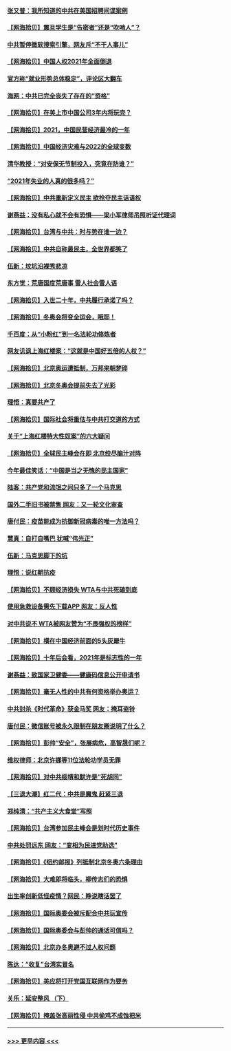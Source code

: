 #### [张又普：我所知道的中共在美国招聘间谍案例](../pages/nsc993/n13449142.md?t=12211850) 
#### [【网海拾贝】震旦学生是“告密者”还是“吹哨人”？](../pages/nsc993/n13448316.md?t=12211850) 
#### [中共暂停微软搜索引擎，网友斥“不干人事儿”](../pages/nsc993/n13446416.md?t=12211850) 
#### [【网海拾贝】中国人权2021年全面倒退](../pages/nsc993/n13446392.md?t=12211850) 
#### [官方称“就业形势总体稳定”，评论区大翻车](../pages/nsc993/n13446333.md?t=12211850) 
#### [海网：中共已完全丧失了存在的“资格”](../pages/nsc993/n13445762.md?t=12211850) 
#### [【网海拾贝】在美上市中国公司3年内将玩完？](../pages/nsc993/n13445178.md?t=12211850) 
#### [【网海拾贝】2021，中国民营经济最冷的一年](../pages/nsc993/n13443352.md?t=12211850) 
#### [【网海拾贝】中国经济灾难与2022的全球变数](../pages/nsc993/n13440982.md?t=12211850) 
#### [清华教授：“对安保无节制投入，究竟在防谁？”](../pages/nsc993/n13440939.md?t=12211850) 
#### [“2021年失业的人真的很多吗？”](../pages/nsc993/n13438732.md?t=12211850) 
#### [【网海拾贝】中共重新定义民主 欲抢夺民主话语权](../pages/nsc993/n13438697.md?t=12211850) 
#### [谢燕益：没有私心就不会有恐惧——梁小军律师吊照听证代理词](../pages/nsc993/n13437175.md?t=12211850) 
#### [【网海拾贝】台湾与中共：时与势在谁一边？](../pages/nsc993/n13434295.md?t=12211850) 
#### [【网海拾贝】中共自称最民主，全世界都笑了](../pages/nsc993/n13432337.md?t=12211850) 
#### [伍新：坟坑沿裸秀悲凉](../pages/nsc993/n13432204.md?t=12211850) 
#### [东方觉：荒唐国度荒唐事 雷人社会雷人语](../pages/nsc993/n13432163.md?t=12211850) 
#### [【网海拾贝】入世二十年，中共履行承诺了吗？](../pages/nsc993/n13431146.md?t=12211850) 
#### [【网海拾贝】冬奥会将变全运会，哦耶！](../pages/nsc993/n13429343.md?t=12211850) 
#### [千百度：从“小粉红”到一名法轮功修炼者](../pages/nsc993/n13429249.md?t=12211850) 
#### [网友讥讽上海红楼案：“这就是中国好五倍的人权？”](../pages/nsc993/n13429214.md?t=12211850) 
#### [【网海拾贝】北京奥运遭抵制，万邦来朝梦碎](../pages/nsc993/n13426682.md?t=12211850) 
#### [【网海拾贝】北京冬奥会提前失去了光彩](../pages/nsc993/n13423999.md?t=12211850) 
#### [理悟：真要共产了](../pages/nsc993/n13423754.md?t=12211850) 
#### [【网海拾贝】国际社会将重估与中共打交道的方式](../pages/nsc993/n13421686.md?t=12211850) 
#### [关于“上海红楼特大性奴案”的六大疑问](../pages/nsc993/n13421580.md?t=12211850) 
#### [【网海拾贝】全球民主峰会在即 北京绞尽脑汁对阵](../pages/nsc993/n13419619.md?t=12211850) 
#### [今年最佳笑话：“中国是当之无愧的民主国家”](../pages/nsc993/n13419495.md?t=12211850) 
#### [陆客：共产党和流氓之间只多了一个马克思](../pages/nsc993/n13417909.md?t=12211850) 
#### [国外二手旧书被禁售 网友：又一轮文化审查](../pages/nsc993/n13417659.md?t=12211850) 
#### [唐付民：疫苗能成为抗御新冠病毒的唯一方法吗？](../pages/nsc993/n13417801.md?t=12211850) 
#### [慧真：自打自嘴巴 犹喊“伟光正”](../pages/nsc993/n13417740.md?t=12211850) 
#### [伍新：马克思脚下的坑](../pages/nsc993/n13417622.md?t=12211850) 
#### [理悟：说红朝抗疫](../pages/nsc993/n13417526.md?t=12211850) 
#### [【网海拾贝】不顾经济损失 WTA与中共死磕到底](../pages/nsc993/n13415796.md?t=12211850) 
#### [使用急救设备需先下载APP 网友：反人性](../pages/nsc993/n13415784.md?t=12211850) 
#### [对中共说不 WTA被网友赞为“不畏强权的榜样”](../pages/nsc993/n13415530.md?t=12211850) 
#### [【网海拾贝】横在中国经济前面的5头灰犀牛](../pages/nsc993/n13412227.md?t=12211850) 
#### [【网海拾贝】十年后会看，2021年是标志性的一年](../pages/nsc993/n13409954.md?t=12211850) 
#### [谢燕益：致国家卫健委——健康码信息公开申请书](../pages/nsc993/n13408298.md?t=12211850) 
#### [【网海拾贝】毫无人性的中共有何资格举办奥运？](../pages/nsc993/n13407661.md?t=12211850) 
#### [中共封杀《时代革命》获金马奖 网友：掩耳盗铃](../pages/nsc993/n13407613.md?t=12211850) 
#### [唐付民：微信账号被永久限制在朋友圈说明了什么？](../pages/nsc993/n13406949.md?t=12211850) 
#### [【网海拾贝】彭帅“安全”，张展病危，高智晟们呢？](../pages/nsc993/n13405587.md?t=12211850) 
#### [维权律师：北京许娜等11位法轮功学员无罪](../pages/nsc993/n13405419.md?t=12211850) 
#### [【网海拾贝】对中共绥靖和默许是“死胡同”](../pages/nsc993/n13403727.md?t=12211850) 
#### [【三退大潮】红二代：中共是魔鬼 赶紧三退](../pages/nsc993/n13403593.md?t=12211850) 
#### [郑纯清：“共产主义大食堂”写照](../pages/nsc993/n13403590.md?t=12211850) 
#### [【网海拾贝】台湾参加民主峰会是划时代历史事件](../pages/nsc993/n13401831.md?t=12211850) 
#### [中共处罚远东 网友：“变相为民进党助选”](../pages/nsc993/n13401101.md?t=12211850) 
#### [【网海拾贝】《纽约邮报》列抵制北京冬奥六条理由](../pages/nsc993/n13399807.md?t=12211850) 
#### [【网海拾贝】大难即将临头，柳传志们的恐惧](../pages/nsc993/n13397607.md?t=12211850) 
#### [出生率创新低怪疫情？网民：睁说瞎话罢了](../pages/nsc993/n13397543.md?t=12211850) 
#### [【网海拾贝】国际奥委会被斥配合中共玩宣传](../pages/nsc993/n13395182.md?t=12211850) 
#### [【网海拾贝】国际奥委会与彭帅的通话可信吗？](../pages/nsc993/n13393022.md?t=12211850) 
#### [【网海拾贝】北京办冬奥避不过人权问题](../pages/nsc993/n13390863.md?t=12211850) 
#### [陈达：“收复”台湾实冒名](../pages/nsc993/n13388644.md?t=12211850) 
#### [【网海拾贝】美应将打开党国互联网作为要务](../pages/nsc993/n13388446.md?t=12211850) 
#### [关乐：延安整风 （下）](../pages/nsc993/n13388432.md?t=12211850) 
#### [【网海拾贝】掩盖张高丽性侵 中共偷鸡不成蚀把米](../pages/nsc993/n13388072.md?t=12211850) 

----
#### [ >>> 更早内容 <<< ](../indexes/nsc993-earlier.md)

